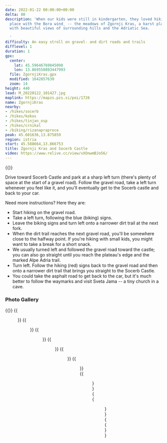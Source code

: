 ```yaml
---
date: 2022-01-22 00:00:00+00:00
delta: 80
description: 'When our kids were still in kindergarten, they loved hiking around _the
  place with the Bora wind_ -- the meadows of Zgornji Kras, a karst plateau above Trieste
  with beautiful views of surrounding hills and the Adriatic Sea.

  '
difficulty: An easy stroll on gravel- and dirt roads and trails
difflevel: 1
duration: 1
gpx:
  center:
    lat: 45.59646769845098
    lon: 13.869550893447993
  file: ZgornjiKras.gpx
  modified: 1642857630
  zoom: 14
height: 440
lead: M_20220122_101427.jpg
maplink: https://mapzs.pzs.si/poi/1726
name: ZgornjiKras
nearby:
- /hikes/socerb
- /hikes/kokos
- /hikes/tinjan_osp
- /hikes/crnikal
- /biking/rizanapraproce
peak: 45.601636,13.875859
region: istria
start: 45.588664,13.866753
title: Zgornji Kras and Socerb Castle
video: https://www.relive.cc/view/vXOnwmBJo56/
---
```

{{<hike-details description="yes">}}

Drive toward Socerb Castle and park at a sharp left turn (there's plenty of space at the start of a gravel road). Follow the gravel road, take a left turn whenever you feel like it, and you'll eventually get to the Socerb castle and back to your car.

Need more instructions? Here they are:

* Start hiking on the gravel road.
* Take a left turn, following the blue (biking) signs.
* Leave the biking signs and turn left onto a narrower dirt trail at the next fork.
* When the dirt trail reaches the next gravel road, you'll be somewhere close to the halfway point. If you're hiking with small kids, you might want to take a break for a short snack.
* We usually turned left and followed the gravel road toward the castle; you can also go straight until you reach the plateau's edge and the marked Alpe Adria trail.
* Turn left. Follow the hiking (red) signs back to the gravel road and then onto a narrower dirt trail that brings you straight to the Socerb Castle.
* You could take the asphalt road to get back to the car, but it's much better to follow the waymarks and visit Sveta Jama -- a tiny church in a cave.

### Photo Gallery

{{<gallery>}}
{{<figure src="M_9_2952.JPG">}}
{{<figure src="M_9_2966.JPG">}}
{{<figure src="M_20220122_090705.jpg">}}
{{<figure src="M_20220122_091415.jpg">}}
{{<figure src="M_20220122_092910.jpg">}}
{{<figure src="M_20220122_094428.jpg">}}
{{<figure src="M_20220122_100127.jpg">}}
{{<figure src="M_20220122_101845.jpg">}}
{{</gallery>}}
